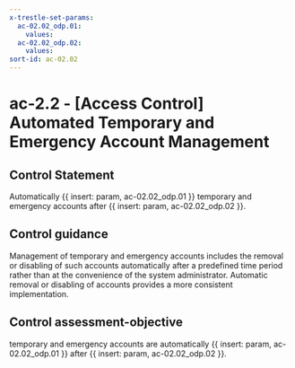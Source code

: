 ```yaml
---
x-trestle-set-params:
  ac-02.02_odp.01:
    values:
  ac-02.02_odp.02:
    values:
sort-id: ac-02.02
---
```


# ac-2.2 - \[Access Control\] Automated Temporary and Emergency Account Management

## Control Statement

Automatically {{ insert: param, ac-02.02_odp.01 }} temporary and emergency accounts after {{ insert: param, ac-02.02_odp.02 }}.

## Control guidance

Management of temporary and emergency accounts includes the removal or disabling of such accounts automatically after a predefined time period rather than at the convenience of the system administrator. Automatic removal or disabling of accounts provides a more consistent implementation.

## Control assessment-objective

temporary and emergency accounts are automatically {{ insert: param, ac-02.02_odp.01 }} after {{ insert: param, ac-02.02_odp.02 }}.
